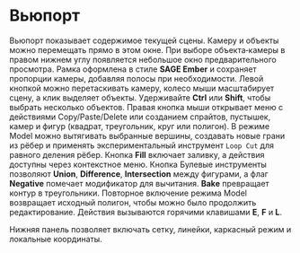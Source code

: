 # Вьюпорт

Вьюпорт показывает содержимое текущей сцены. Камеру и объекты можно перемещать прямо в этом окне. При выборе объекта‑камеры в правом нижнем углу появляется небольшое окно предварительного просмотра. Рамка оформлена в стиле **SAGE Ember** и сохраняет пропорции камеры, добавляя полосы при необходимости.
Левой кнопкой можно перетаскивать камеру, колесо мыши масштабирует сцену, а клик выделяет объекты. Удерживайте **Ctrl** или **Shift**, чтобы выбрать несколько объектов.
Правая кнопка мыши открывает меню с действиями Copy/Paste/Delete или созданием спрайтов, пустышек, камер и фигур (квадрат, треугольник, круг или полигон). В режиме Model можно вытягивать выбранные вершины, создавать новые грани из рёбер и применять экспериментальный инструмент ``Loop Cut`` для равного деления рёбер. Кнопка **Fill** включает заливку, а действия доступны через контекстное меню. Кнопка Булевые инструменты позволяют **Union**, **Difference**, **Intersection** между фигурами, а флаг **Negative** помечает модификатор для вычитания. **Bake** превращает контур в треугольники. Повторное включение режима Model возвращает исходный полигон, чтобы можно было продолжить редактирование. Действия вызываются горячими клавишами **E**, **F** и **L**.

Нижняя панель позволяет включать сетку, линейки, каркасный режим и локальные координаты.
